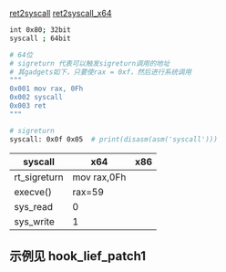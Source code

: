 [ret2syscall](https://syscalls.w3challs.com/?arch=x86)
[ret2syscall_x64](https://syscalls.w3challs.com/?arch=x86_64)

```sh
int 0x80; 32bit
syscall ; 64bit
```

```bash
# 64位
# sigreturn 代表可以触发sigreturn调用的地址
# 其gadgets如下，只要使rax = 0xf，然后进行系统调用
"""
0x001 mov rax, 0Fh
0x002 syscall
0x003 ret
"""

# sigreturn
syscall: 0x0f 0x05  # print(disasm(asm('syscall')))
```

| syscall      | x64         | x86 |
| ------------ | ----------- | --- |
| rt_sigreturn | mov rax,0Fh |     |
| execve()     | rax=59      |     |
| sys_read     | 0           |
| sys_write    | 1           |

## 示例见 hook_lief_patch1
